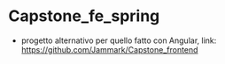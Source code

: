 # Capstone_fe_spring

- progetto alternativo per quello fatto con Angular, link: https://github.com/Jammark/Capstone_frontend